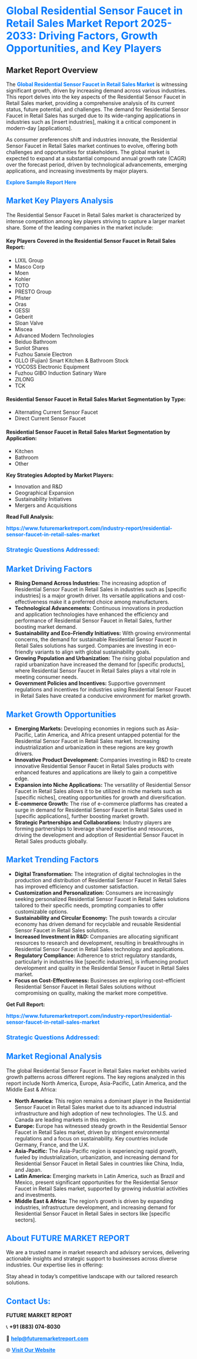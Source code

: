 <h1 style="color: #007BFF;">Global Residential Sensor Faucet in Retail Sales Market Report 2025-2033: Driving Factors, Growth Opportunities, and Key Players</h1>

<section id="overview">
<h2>Market Report Overview</h2>
<p>The <a href="https://www.futuremarketreport.com/industry-report/residential-sensor-faucet-in-retail-sales-market" style="color: #007BFF; text-decoration: none;"><strong>Global Residential Sensor Faucet in Retail Sales Market</strong></a> is witnessing significant growth, driven by increasing demand across various industries. This report delves into the key aspects of the Residential Sensor Faucet in Retail Sales market, providing a comprehensive analysis of its current status, future potential, and challenges. The demand for Residential Sensor Faucet in Retail Sales has surged due to its wide-ranging applications in industries such as [insert industries], making it a critical component in modern-day [applications].</p>
<p>As consumer preferences shift and industries innovate, the Residential Sensor Faucet in Retail Sales market continues to evolve, offering both challenges and opportunities for stakeholders. The global market is expected to expand at a substantial compound annual growth rate (CAGR) over the forecast period, driven by technological advancements, emerging applications, and increasing investments by major players.</p>
</section>

<section id="overview">
<p><a href="https://www.futuremarketreport.com/request-sample/reportId=109477" style="color: #007BFF; text-decoration: none;"><strong>Explore Sample Report Here</strong></a></p>
</section>

<section id="key-players">
<h2 style="color: #007BFF;">Market Key Players Analysis</h2>
<p>The Residential Sensor Faucet in Retail Sales market is characterized by intense competition among key players striving to capture a larger market share. Some of the leading companies in the market include:</p>
<h4>Key Players Covered in the Residential Sensor Faucet in Retail Sales Report:</h4>
<ul><li>LIXIL Group</li><li>Masco Corp</li><li>Moen</li><li>Kohler</li><li>TOTO</li><li>PRESTO Group</li><li>Pfister</li><li>Oras</li><li>GESSI</li><li>Geberit</li><li>Sloan Valve</li><li>Miscea</li><li>Advanced Modern Technologies</li><li>Beiduo Bathroom</li><li>Sunlot Shares</li><li>Fuzhou Sanxie Electron</li><li>GLLO (Fujian) Smart Kitchen &amp; Bathroom Stock</li><li>YOCOSS Electronic Equipment</li><li>Fuzhou GIBO Induction Satinary Ware</li><li>ZILONG</li><li>TCK</li></ul>
<h4>Residential Sensor Faucet in Retail Sales Market Segmentation by Type:</h4>
<ul><li>Alternating Current Sensor Faucet</li><li>Direct Current Sensor Faucet</li></ul>

<h4>Residential Sensor Faucet in Retail Sales Market Segmentation by Application:</h4>
<ul><li>Kitchen</li><li>Bathroom</li><li>Other</li></ul>
<p><strong>Key Strategies Adopted by Market Players:</strong></p>
<ul>
<li>Innovation and R&D</li>
<li>Geographical Expansion</li>
<li>Sustainability Initiatives</li>
<li>Mergers and Acquisitions</li>
</ul>
</section>

<section>
<p><strong>Read Full Analysis: </strong></p><a href="https://www.futuremarketreport.com/industry-report/residential-sensor-faucet-in-retail-sales-market" style="color: #007BFF; text-decoration: none;"><strong>https://www.futuremarketreport.com/industry-report/residential-sensor-faucet-in-retail-sales-market</strong></a>
<h3 style="color: #007BFF;">Strategic Questions Addressed:</h3>
</section>

<section id="driving-factors">
<h2 style="color: #007BFF;">Market Driving Factors</h2>
<ul>
<li><strong>Rising Demand Across Industries:</strong> The increasing adoption of Residential Sensor Faucet in Retail Sales in industries such as [specific industries] is a major growth driver. Its versatile applications and cost-effectiveness make it a preferred choice among manufacturers.</li>
<li><strong>Technological Advancements:</strong> Continuous innovations in production and application technologies have enhanced the efficiency and performance of Residential Sensor Faucet in Retail Sales, further boosting market demand.</li>
<li><strong>Sustainability and Eco-Friendly Initiatives:</strong> With growing environmental concerns, the demand for sustainable Residential Sensor Faucet in Retail Sales solutions has surged. Companies are investing in eco-friendly variants to align with global sustainability goals.</li>
<li><strong>Growing Population and Urbanization:</strong> The rising global population and rapid urbanization have increased the demand for [specific products], where Residential Sensor Faucet in Retail Sales plays a vital role in meeting consumer needs.</li>
<li><strong>Government Policies and Incentives:</strong> Supportive government regulations and incentives for industries using Residential Sensor Faucet in Retail Sales have created a conducive environment for market growth.</li>
</ul>
</section>

<section id="growth-opportunities">
<h2 style="color: #007BFF;">Market Growth Opportunities</h2>
<ul>
<li><strong>Emerging Markets:</strong> Developing economies in regions such as Asia-Pacific, Latin America, and Africa present untapped potential for the Residential Sensor Faucet in Retail Sales market. Increasing industrialization and urbanization in these regions are key growth drivers.</li>
<li><strong>Innovative Product Development:</strong> Companies investing in R&D to create innovative Residential Sensor Faucet in Retail Sales products with enhanced features and applications are likely to gain a competitive edge.</li>
<li><strong>Expansion into Niche Applications:</strong> The versatility of Residential Sensor Faucet in Retail Sales allows it to be utilized in niche markets such as [specific niches], creating opportunities for growth and diversification.</li>
<li><strong>E-commerce Growth:</strong> The rise of e-commerce platforms has created a surge in demand for Residential Sensor Faucet in Retail Sales used in [specific applications], further boosting market growth.</li>
<li><strong>Strategic Partnerships and Collaborations:</strong> Industry players are forming partnerships to leverage shared expertise and resources, driving the development and adoption of Residential Sensor Faucet in Retail Sales products globally.</li>
</ul>
</section>

<section id="trending-factors">
<h2 style="color: #007BFF;">Market Trending Factors</h2>
<ul>
<li><strong>Digital Transformation:</strong> The integration of digital technologies in the production and distribution of Residential Sensor Faucet in Retail Sales has improved efficiency and customer satisfaction.</li>
<li><strong>Customization and Personalization:</strong> Consumers are increasingly seeking personalized Residential Sensor Faucet in Retail Sales solutions tailored to their specific needs, prompting companies to offer customizable options.</li>
<li><strong>Sustainability and Circular Economy:</strong> The push towards a circular economy has driven demand for recyclable and reusable Residential Sensor Faucet in Retail Sales solutions.</li>
<li><strong>Increased Investment in R&D:</strong> Companies are allocating significant resources to research and development, resulting in breakthroughs in Residential Sensor Faucet in Retail Sales technology and applications.</li>
<li><strong>Regulatory Compliance:</strong> Adherence to strict regulatory standards, particularly in industries like [specific industries], is influencing product development and quality in the Residential Sensor Faucet in Retail Sales market.</li>
<li><strong>Focus on Cost-Effectiveness:</strong> Businesses are exploring cost-efficient Residential Sensor Faucet in Retail Sales solutions without compromising on quality, making the market more competitive.</li>
</ul>
</section>

<section>
<p><strong>Get Full Report: </strong></p><a href="https://www.futuremarketreport.com/industry-report/residential-sensor-faucet-in-retail-sales-market" style="color: #007BFF; text-decoration: none;"><strong>https://www.futuremarketreport.com/industry-report/residential-sensor-faucet-in-retail-sales-market</strong></a>
<h3 style="color: #007BFF;">Strategic Questions Addressed:</h3>
</section>


<section id="regional-analysis">
<h2 style="color: #007BFF;">Market Regional Analysis</h2>
<p>The global Residential Sensor Faucet in Retail Sales market exhibits varied growth patterns across different regions. The key regions analyzed in this report include North America, Europe, Asia-Pacific, Latin America, and the Middle East & Africa:</p>
<ul>
<li><strong>North America:</strong> This region remains a dominant player in the Residential Sensor Faucet in Retail Sales market due to its advanced industrial infrastructure and high adoption of new technologies. The U.S. and Canada are leading markets in this region.</li>
<li><strong>Europe:</strong> Europe has witnessed steady growth in the Residential Sensor Faucet in Retail Sales market, driven by stringent environmental regulations and a focus on sustainability. Key countries include Germany, France, and the U.K.</li>
<li><strong>Asia-Pacific:</strong> The Asia-Pacific region is experiencing rapid growth, fueled by industrialization, urbanization, and increasing demand for Residential Sensor Faucet in Retail Sales in countries like China, India, and Japan.</li>
<li><strong>Latin America:</strong> Emerging markets in Latin America, such as Brazil and Mexico, present significant opportunities for the Residential Sensor Faucet in Retail Sales market, supported by growing industrial activities and investments.</li>
<li><strong>Middle East & Africa:</strong> The region’s growth is driven by expanding industries, infrastructure development, and increasing demand for Residential Sensor Faucet in Retail Sales in sectors like [specific sectors].</li>
</ul>
</section>

<footer>
<h2 style="color: #007BFF;">About FUTURE MARKET REPORT</h2>
<p>We are a trusted name in market research and advisory services, delivering actionable insights and strategic support to businesses across diverse industries. Our expertise lies in offering:</p>

<p>Stay ahead in today’s competitive landscape with our tailored research solutions.</p>

<h2 style="color: #007BFF;">Contact Us:</h2>
<p><strong>FUTURE MARKET REPORT</strong></p>
<p>📞 <strong>+91 (883) 074-8030</strong></p>
<p>📧 <strong><a href="mailto:help@futuremarketreport.com" style="color: #007BFF;">help@futuremarketreport.com</a></strong></p>
<p>🌐 <strong><a href="https://www.futuremarketreport.com/" style="color: #007BFF;">Visit Our Website</a></strong></p>
</footer>